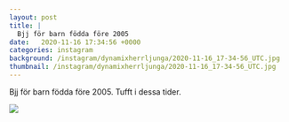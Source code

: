 ```yaml
---
layout: post
title: |
  Bjj för barn födda före 2005
date:   2020-11-16 17:34:56 +0000
categories: instagram
background: /instagram/dynamixherrljunga/2020-11-16_17-34-56_UTC.jpg
thumbnail: /instagram/dynamixherrljunga/2020-11-16_17-34-56_UTC.jpg
---
```

Bjj för barn födda före 2005. Tufft i dessa tider. 



<img src='/www-dynamix-herrljunga/instagram/dynamixherrljunga/2020-11-16_17-34-56_UTC.jpg' class='img-fluid' />

